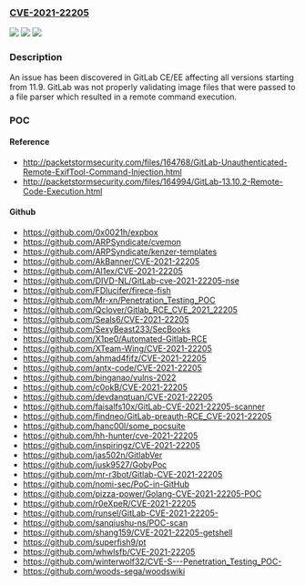 ### [CVE-2021-22205](https://cve.mitre.org/cgi-bin/cvename.cgi?name=CVE-2021-22205)
![](https://img.shields.io/static/v1?label=Product&message=GitLab&color=blue)
![](https://img.shields.io/static/v1?label=Version&message=n%2Fa&color=blue)
![](https://img.shields.io/static/v1?label=Vulnerability&message=Improper%20control%20of%20generation%20of%20code%20('code%20injection')%20in%20GitLab&color=brighgreen)

### Description

An issue has been discovered in GitLab CE/EE affecting all versions starting from 11.9. GitLab was not properly validating image files that were passed to a file parser which resulted in a remote command execution.

### POC

#### Reference
- http://packetstormsecurity.com/files/164768/GitLab-Unauthenticated-Remote-ExifTool-Command-Injection.html
- http://packetstormsecurity.com/files/164994/GitLab-13.10.2-Remote-Code-Execution.html

#### Github
- https://github.com/0x0021h/expbox
- https://github.com/ARPSyndicate/cvemon
- https://github.com/ARPSyndicate/kenzer-templates
- https://github.com/AkBanner/CVE-2021-22205
- https://github.com/Al1ex/CVE-2021-22205
- https://github.com/DIVD-NL/GitLab-cve-2021-22205-nse
- https://github.com/FDlucifer/firece-fish
- https://github.com/Mr-xn/Penetration_Testing_POC
- https://github.com/Qclover/Gitlab_RCE_CVE_2021_22205
- https://github.com/Seals6/CVE-2021-22205
- https://github.com/SexyBeast233/SecBooks
- https://github.com/X1pe0/Automated-Gitlab-RCE
- https://github.com/XTeam-Wing/CVE-2021-22205
- https://github.com/ahmad4fifz/CVE-2021-22205
- https://github.com/antx-code/CVE-2021-22205
- https://github.com/binganao/vulns-2022
- https://github.com/c0okB/CVE-2021-22205
- https://github.com/devdanqtuan/CVE-2021-22205
- https://github.com/faisalfs10x/GitLab-CVE-2021-22205-scanner
- https://github.com/findneo/GitLab-preauth-RCE_CVE-2021-22205
- https://github.com/hanc00l/some_pocsuite
- https://github.com/hh-hunter/cve-2021-22205
- https://github.com/inspiringz/CVE-2021-22205
- https://github.com/jas502n/GitlabVer
- https://github.com/jusk9527/GobyPoc
- https://github.com/mr-r3bot/Gitlab-CVE-2021-22205
- https://github.com/nomi-sec/PoC-in-GitHub
- https://github.com/pizza-power/Golang-CVE-2021-22205-POC
- https://github.com/r0eXpeR/CVE-2021-22205
- https://github.com/runsel/GitLab-CVE-2021-22205-
- https://github.com/sanqiushu-ns/POC-scan
- https://github.com/shang159/CVE-2021-22205-getshell
- https://github.com/superfish9/pt
- https://github.com/whwlsfb/CVE-2021-22205
- https://github.com/winterwolf32/CVE-S---Penetration_Testing_POC-
- https://github.com/woods-sega/woodswiki

